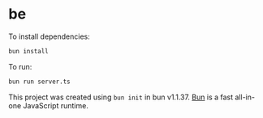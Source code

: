 # be

To install dependencies:

```bash
bun install
```

To run:

```bash
bun run server.ts
```

This project was created using `bun init` in bun v1.1.37. [Bun](https://bun.sh) is a fast all-in-one JavaScript runtime.
